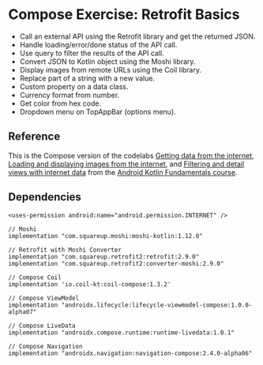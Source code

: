 # Compose Exercise: Retrofit Basics
- Call an external API using the Retrofit library and get the returned JSON.
- Handle loading/error/done status of the API call.
- Use query to filter the results of the API call.
- Convert JSON to Kotlin object using the Moshi library.
- Display images from remote URLs using the Coil library.
- Replace part of a string with a new value.
- Custom property on a data class.
- Currency format from number.
- Get color from hex code.
- Dropdown menu on TopAppBar (options menu).

## Reference
This is the Compose version of the codelabs [Getting data from the internet](https://codelabs.developers.google.com/codelabs/kotlin-android-training-internet-data/), [Loading and displaying images from the internet](https://codelabs.developers.google.com/codelabs/kotlin-android-training-internet-images/), and [Filtering and detail views with internet data](https://codelabs.developers.google.com/codelabs/kotlin-android-training-internet-filtering/index.html) from the [Android Kotlin Fundamentals course](https://developer.android.com/courses/kotlin-android-fundamentals/toc).

## Dependencies
```
<uses-permission android:name="android.permission.INTERNET" />
```

```
// Moshi
implementation "com.squareup.moshi:moshi-kotlin:1.12.0"

// Retrofit with Moshi Converter
implementation "com.squareup.retrofit2:retrofit:2.9.0"
implementation "com.squareup.retrofit2:converter-moshi:2.9.0"

// Compose Coil
implementation 'io.coil-kt:coil-compose:1.3.2'

// Compose ViewModel
implementation "androidx.lifecycle:lifecycle-viewmodel-compose:1.0.0-alpha07"

// Compose LiveData
implementation "androidx.compose.runtime:runtime-livedata:1.0.1"

// Compose Navigation
implementation "androidx.navigation:navigation-compose:2.4.0-alpha06"
```
